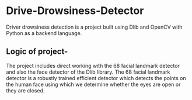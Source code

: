 # Drive-Drowsiness-Detector
Driver drowsiness detection is a project built using Dlib and OpenCV with Python as a backend language.

## Logic of project-
The project includes direct working with the 68 facial landmark detector and also the face detector of the Dlib library. The 68 facial landmark detector is a robustly trained efficient detector which detects the points on the human face using which we determine whether the eyes are open or they are closed.
